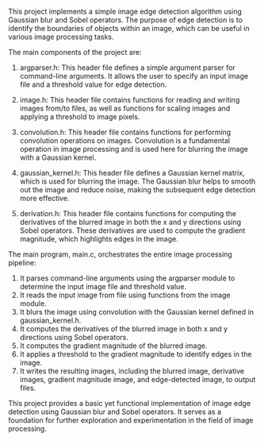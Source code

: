 This project implements a simple image edge detection algorithm using Gaussian blur and Sobel operators. The purpose of edge detection is to identify the boundaries of objects within an image, which can be useful in various image processing tasks.


The main components of the project are:

1. argparser.h: This header file defines a simple argument parser for command-line arguments. It allows the user to specify an input image file and a threshold value for edge detection.

2. image.h: This header file contains functions for reading and writing images from/to files, as well as functions for scaling images and applying a threshold to image pixels.

3. convolution.h: This header file contains functions for performing convolution operations on images. Convolution is a fundamental operation in image processing and is used here for blurring the image with a Gaussian kernel.

4. gaussian_kernel.h: This header file defines a Gaussian kernel matrix, which is used for blurring the image. The Gaussian blur helps to smooth out the image and reduce noise, making the subsequent edge detection more effective.

5. derivation.h: This header file contains functions for computing the derivatives of the blurred image in both the x and y directions using Sobel operators. These derivatives are used to compute the gradient magnitude, which highlights edges in the image.


The main program, main.c, orchestrates the entire image processing pipeline:

1. It parses command-line arguments using the argparser module to determine the input image file and threshold value.
2. It reads the input image from file using functions from the image module.
3. It blurs the image using convolution with the Gaussian kernel defined in gaussian_kernel.h.
4. It computes the derivatives of the blurred image in both x and y directions using Sobel operators.
5. It computes the gradient magnitude of the blurred image.
6. It applies a threshold to the gradient magnitude to identify edges in the image.
7. It writes the resulting images, including the blurred image, derivative images, gradient magnitude image, and edge-detected image, to output files.
   
This project provides a basic yet functional implementation of image edge detection using Gaussian blur and Sobel operators. It serves as a foundation for further exploration and experimentation in the field of image processing.

